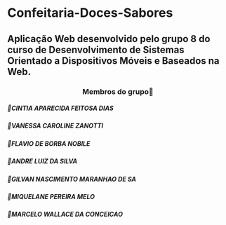<h1> Confeitaria-Doces-Sabores</h1>
<h2>Aplicação Web desenvolvido pelo grupo 8  do curso de Desenvolvimento de Sistemas Orientado a Dispositivos Móveis e Baseados na Web.</h2>
<h3 align="center"> 
	Membros do grupo🚀
 </h3>
  <h5>📌CINTIA APARECIDA FEITOSA DIAS</h5>
  <h5>📌VANESSA CAROLINE ZANOTTI</h5>
  <h5>📌FLAVIO DE BORBA NOBILE</h5>
  <h5>📌ANDRE LUIZ DA SILVA</h5>
  <h5>📌GILVAN NASCIMENTO MARANHAO DE SA</h5>
  <h5>📌MIQUELANE PEREIRA MELO</h5>
  <h5>📌MARCELO WALLACE DA CONCEICAO</h5>
